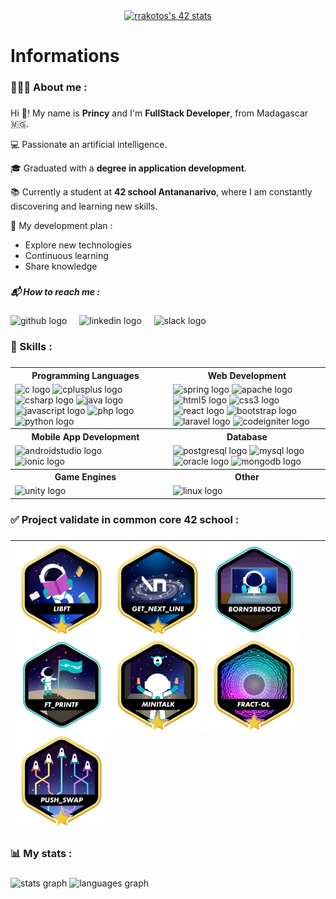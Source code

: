 <div align="center">  
  <a href="https://github.com/oakoudad/badge42"><img src="https://badge.mediaplus.ma/greenbinary/rrakotos?1337Badge=off&UM6P=off" alt="rrakotos's 42 stats" /></a>
</div>

###

<h1 align="left">Informations</h1>

###

<h3 align="left">​🧑🏻‍💻​ About me :</h3>

###

Hi ​👋​! My name is **Princy** and I'm **FullStack Developer**, from Madagascar ​​🇲🇬​.

​​💻 ​Passionate an artificial intelligence.

​​🎓​ Graduated with a **degree in application development**.

​​​📚​ Currently a student at **42 school Antananarivo**, where I am constantly discovering and learning new skills.

​🌱​ My development plan :
 - Explore new technologies
- Continuous learning
- Share knowledge

###

<h5 align="left">📬 How to reach me :</h5>

###

<div align="left">
  <img src="https://skillicons.dev/icons?i=github" height="40" alt="github logo"  />
  <img width="12" />
  <img src="https://cdn.jsdelivr.net/gh/devicons/devicon/icons/linkedin/linkedin-original.svg" height="40" alt="linkedin logo"  />
  <img width="12" />
  <img src="https://cdn.jsdelivr.net/gh/devicons/devicon/icons/slack/slack-original.svg" height="40" alt="slack logo"  />
</div>

###

<h3 align="left">​​​🎯​​ Skills :</h3>

###

<table>
    <tr>
        <th style="padding-right: 20px;">Programming Languages</th>
        <th>Web Development</th>
    </tr>
    <tr>
        <td style="padding-right: 40px;">
            <img src="https://cdn.jsdelivr.net/gh/devicons/devicon/icons/c/c-original.svg" height="40" alt="c logo" />
            <img src="https://cdn.jsdelivr.net/gh/devicons/devicon/icons/cplusplus/cplusplus-original.svg" height="40" alt="cplusplus logo" />
            <img src="https://cdn.jsdelivr.net/gh/devicons/devicon/icons/csharp/csharp-original.svg" height="40" alt="csharp logo" />
            <img src="https://cdn.jsdelivr.net/gh/devicons/devicon/icons/java/java-original.svg" height="40" alt="java logo" />
            <img src="https://cdn.jsdelivr.net/gh/devicons/devicon/icons/javascript/javascript-original.svg" height="40" alt="javascript logo" />
            <img src="https://cdn.jsdelivr.net/gh/devicons/devicon/icons/php/php-original.svg" height="40" alt="php logo" />
            <img src="https://cdn.jsdelivr.net/gh/devicons/devicon/icons/python/python-original.svg" height="40" alt="python logo" />
        </td>
        <td>
            <img src="https://cdn.jsdelivr.net/gh/devicons/devicon/icons/spring/spring-original.svg" height="40" alt="spring logo" />
            <img src="https://cdn.jsdelivr.net/gh/devicons/devicon/icons/apache/apache-original.svg" height="40" alt="apache logo" />
            <img src="https://cdn.jsdelivr.net/gh/devicons/devicon/icons/html5/html5-original.svg" height="40" alt="html5 logo" />
            <img src="https://cdn.jsdelivr.net/gh/devicons/devicon/icons/css3/css3-original.svg" height="40" alt="css3 logo" />
            <img src="https://cdn.jsdelivr.net/gh/devicons/devicon/icons/react/react-original.svg" height="40" alt="react logo" />
            <img src="https://cdn.jsdelivr.net/gh/devicons/devicon/icons/bootstrap/bootstrap-original.svg" height="40" alt="bootstrap logo" />
            <img src="https://cdn.jsdelivr.net/gh/devicons/devicon/icons/laravel/laravel-original.svg" height="40" alt="laravel logo" />
            <img src="https://cdn.jsdelivr.net/gh/devicons/devicon/icons/codeigniter/codeigniter-plain.svg" height="40" alt="codeigniter logo" />
        </td>
    </tr>
    <tr>
        <th style="padding-right: 20px;">Mobile App Development</th>
        <th>Database</th>
    </tr>
    <tr>
        <td style="padding-right: 40px;">
            <img src="https://cdn.jsdelivr.net/gh/devicons/devicon/icons/androidstudio/androidstudio-original.svg" height="40" alt="androidstudio logo" />
            <img src="https://cdn.simpleicons.org/ionic/3880FF" height="40" alt="ionic logo" />
        </td>
        <td>
            <img src="https://cdn.jsdelivr.net/gh/devicons/devicon/icons/postgresql/postgresql-original.svg" height="40" alt="postgresql logo" />
            <img src="https://cdn.jsdelivr.net/gh/devicons/devicon/icons/mysql/mysql-original.svg" height="40" alt="mysql logo" />
            <img src="https://cdn.jsdelivr.net/gh/devicons/devicon/icons/oracle/oracle-original.svg" height="40" alt="oracle logo" />
            <img src="https://cdn.jsdelivr.net/gh/devicons/devicon/icons/mongodb/mongodb-original.svg" height="40" alt="mongodb logo" />
        </td>
    </tr>
    <tr>
        <th style="padding-right: 20px;">Game Engines</th>
        <th>Other</th>
    </tr>
    <tr>
        <td style="padding-right: 40px;">
            <img src="https://cdn.simpleicons.org/unity/FFFFFF" height="40" alt="unity logo" />
        </td>
        <td>
            <img src="https://cdn.jsdelivr.net/gh/devicons/devicon/icons/linux/linux-original.svg" height="40" alt="linux logo" />
        </td>
    </tr>
</table>

###

<h3 align="left">✅​ Project validate in common core 42 school :</h3>

###


| ![libft-bonus](./badges/libftm.png) ![get_next_line-bonus](./badges/get_next_linem.png) ![born2beroot](./badges/born2beroote.png) ![ft_printf](./badges/ft_printfe.png)  ![minitalk-bonus](./badges/minitalkm.png) ![fractol-bonus](./badges/fract-olm.png) ![push_swap-bonus](./badges/push_swapm.png)  |
| :------------  |
###

<h3 align="left">📊​ My stats :</h3>

###

<div align="left">
  <img src="https://github-readme-stats.vercel.app/api?username=PrincyRaks&hide_title=false&hide_rank=false&show_icons=true&include_all_commits=true&count_private=true&disable_animations=false&theme=algolia&locale=en&hide_border=false&order=1" height="170" alt="stats graph"  />
  <img src="https://github-readme-stats.vercel.app/api/top-langs?username=PrincyRaks&locale=en&hide_title=false&layout=compact&card_width=320&langs_count=5&theme=algolia&hide_border=false&order=2" height="170" alt="languages graph"  />
</div>
